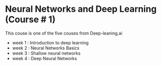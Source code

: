 # Neural Networks and Deep Learning (Course # 1)
This couse is one of the five couses from Deep-leaning.ai
- week 1 : Introduction to deep learning
- week 2 : Neural Networks Basics
- week 3 : Shallow neural networks
- week 4 : Deep Neural Networks



